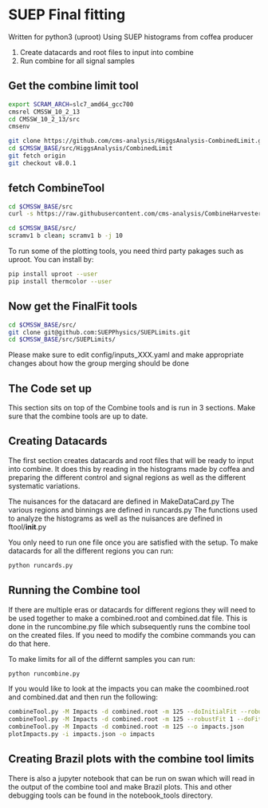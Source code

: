 # SUEP Final fitting 
Written for python3 (uproot)
Using SUEP histograms from coffea producer

1) Create datacards and root files to input into combine
2) Run combine for all signal samples

## Get the combine limit tool
```bash
export SCRAM_ARCH=slc7_amd64_gcc700
cmsrel CMSSW_10_2_13
cd CMSSW_10_2_13/src
cmsenv

git clone https://github.com/cms-analysis/HiggsAnalysis-CombinedLimit.git HiggsAnalysis/CombinedLimit
cd $CMSSW_BASE/src/HiggsAnalysis/CombinedLimit
git fetch origin
git checkout v8.0.1
```

## fetch CombineTool
```bash
cd $CMSSW_BASE/src
curl -s https://raw.githubusercontent.com/cms-analysis/CombineHarvester/master/CombineTools/scripts/sparse-checkout-https.sh

cd $CMSSW_BASE/src/
scramv1 b clean; scramv1 b -j 10
```

To run some of the plotting tools, you need third party pakages such as uproot. You can install by:
```bash
pip install uproot --user
pip install thermcolor --user
```

## Now get the FinalFit tools
```bash
cd $CMSSW_BASE/src/
git clone git@github.com:SUEPPhysics/SUEPLimits.git
cd $CMSSW_BASE/src/SUEPLimits/
```
Please make sure to edit config/inputs_XXX.yaml and make appropriate changes about how the group merging should be done

## The Code set up

This section sits on top of the Combine tools and is run in 3 sections. Make sure that the combine tools are up to date.

## Creating Datacards

The first section creates datacards and root files that will be ready to input into combine. It does this by reading in the histograms made by coffea and preparing the different control and signal regions as well as the different systematic variations. 

The nuisances for the datacard are defined in MakeDataCard.py 
The various regions and binnings are defined in runcards.py
The functions used to analyze the histograms as well as the nuisances are defined in ftool/__init__.py

You only need to run one file once you are satisfied with the setup. To make datacards for all the different regions you can run:
```bash
python runcards.py
```

## Running the Combine tool

If there are multiple eras or datacards for different regions they will need to be used together to make a combined.root and combined.dat file. This is done in the runcombine.py file which subsequently runs the combine tool on the created files. If you need to modify the combine commands you can do that here.

To make limits for all of the differnt samples you can run:
```bash
python runcombine.py
```

If you would like to look at the impacts you can make the coombined.root and combined.dat and then run the following:
```bash
combineTool.py -M Impacts -d combined.root -m 125 --doInitialFit --robustFit 1
combineTool.py -M Impacts -d combined.root -m 125 --robustFit 1 --doFits
combineTool.py -M Impacts -d combined.root -m 125 --o impacts.json
plotImpacts.py -i impacts.json -o impacts
```
## Creating Brazil plots with the combine tool limits

There is also a jupyter notebook that can be run on swan which will read in the output of the combine tool and make Brazil plots. This and other debugging tools can be found in the notebook_tools directory. 
